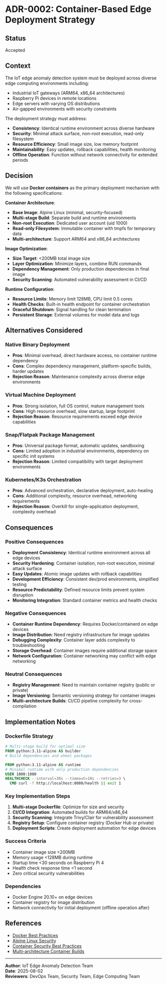 # ADR-0002: Container-Based Edge Deployment Strategy

## Status
Accepted

## Context
The IoT edge anomaly detection system must be deployed across diverse edge computing environments including:
- Industrial IoT gateways (ARM64, x86_64 architectures)
- Raspberry Pi devices in remote locations
- Edge servers with varying OS distributions
- Air-gapped environments with security constraints

The deployment strategy must address:
- **Consistency**: Identical runtime environment across diverse hardware
- **Security**: Minimal attack surface, non-root execution, read-only filesystem
- **Resource Efficiency**: Small image size, low memory footprint
- **Maintainability**: Easy updates, rollback capabilities, health monitoring
- **Offline Operation**: Function without network connectivity for extended periods

## Decision
We will use **Docker containers** as the primary deployment mechanism with the following specifications:

**Container Architecture**:
- **Base Image**: Alpine Linux (minimal, security-focused)
- **Multi-stage Build**: Separate build and runtime environments
- **Non-root Execution**: Dedicated user account (uid 1000)
- **Read-only Filesystem**: Immutable container with tmpfs for temporary data
- **Multi-architecture**: Support ARM64 and x86_64 architectures

**Image Optimization**:
- **Size Target**: <200MB total image size
- **Layer Optimization**: Minimize layers, combine RUN commands
- **Dependency Management**: Only production dependencies in final image
- **Security Scanning**: Automated vulnerability assessment in CI/CD

**Runtime Configuration**:
- **Resource Limits**: Memory limit 128MB, CPU limit 0.5 cores
- **Health Checks**: Built-in health endpoint for container orchestration
- **Graceful Shutdown**: Signal handling for clean termination
- **Persistent Storage**: External volumes for model data and logs

## Alternatives Considered

### Native Binary Deployment
- **Pros**: Minimal overhead, direct hardware access, no container runtime dependency
- **Cons**: Complex dependency management, platform-specific builds, harder updates
- **Rejection Reason**: Maintenance complexity across diverse edge environments

### Virtual Machine Deployment
- **Pros**: Strong isolation, full OS control, mature management tools
- **Cons**: High resource overhead, slow startup, large footprint
- **Rejection Reason**: Resource requirements exceed edge device capabilities

### Snap/Flatpak Package Management
- **Pros**: Universal package format, automatic updates, sandboxing
- **Cons**: Limited adoption in industrial environments, dependency on specific init systems
- **Rejection Reason**: Limited compatibility with target deployment environments

### Kubernetes/K3s Orchestration
- **Pros**: Advanced orchestration, declarative deployment, auto-healing
- **Cons**: Additional complexity, resource overhead, networking requirements
- **Rejection Reason**: Overkill for single-application deployment, complexity overhead

## Consequences

### Positive Consequences
- **Deployment Consistency**: Identical runtime environment across all edge devices
- **Security Hardening**: Container isolation, non-root execution, minimal attack surface
- **Easy Updates**: Atomic image updates with rollback capabilities
- **Development Efficiency**: Consistent dev/prod environments, simplified testing
- **Resource Predictability**: Defined resource limits prevent system disruption
- **Monitoring Integration**: Standard container metrics and health checks

### Negative Consequences
- **Container Runtime Dependency**: Requires Docker/containerd on edge devices
- **Image Distribution**: Need registry infrastructure for image updates
- **Debugging Complexity**: Container layer adds complexity to troubleshooting
- **Storage Overhead**: Container images require additional storage space
- **Network Configuration**: Container networking may conflict with edge networking

### Neutral Consequences
- **Registry Management**: Need to maintain container registry (public or private)
- **Image Versioning**: Semantic versioning strategy for container images
- **Multi-architecture Builds**: CI/CD pipeline complexity for cross-compilation

## Implementation Notes

### Dockerfile Strategy
```dockerfile
# Multi-stage build for optimal size
FROM python:3.11-alpine AS builder
# Build dependencies and wheel packages

FROM python:3.11-alpine AS runtime
# Minimal runtime with only production dependencies
USER 1000:1000
HEALTHCHECK --interval=30s --timeout=10s --retries=3 \
  CMD curl -f http://localhost:8080/health || exit 1
```

### Key Implementation Steps
1. **Multi-stage Dockerfile**: Optimize for size and security
2. **CI/CD Integration**: Automated builds for ARM64/x86_64
3. **Security Scanning**: Integrate Trivy/Clair for vulnerability assessment
4. **Registry Setup**: Configure container registry (Docker Hub or private)
5. **Deployment Scripts**: Create deployment automation for edge devices

### Success Criteria
- Container image size <200MB
- Memory usage <128MB during runtime
- Startup time <30 seconds on Raspberry Pi 4
- Health check response time <1 second
- Zero critical security vulnerabilities

### Dependencies
- Docker Engine 20.10+ on edge devices
- Container registry for image distribution
- Network connectivity for initial deployment (offline operation after)

## References
- [Docker Best Practices](https://docs.docker.com/develop/dev-best-practices/)
- [Alpine Linux Security](https://alpinelinux.org/about/)
- [Container Security Best Practices](https://www.nist.gov/publications/application-container-security-guide)
- [Multi-architecture Container Builds](https://docs.docker.com/build/building/multi-platform/)

---

**Author**: IoT Edge Anomaly Detection Team  
**Date**: 2025-08-02  
**Reviewers**: DevOps Team, Security Team, Edge Computing Team